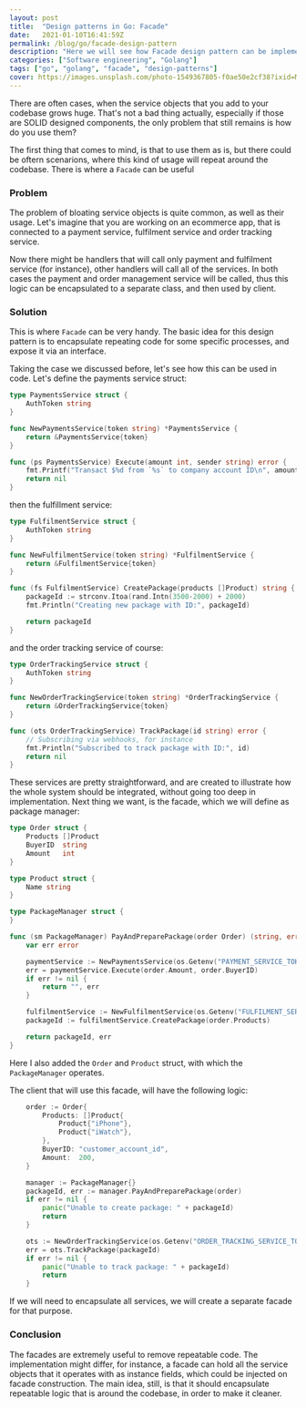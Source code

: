 ```yaml
---
layout: post
title:  "Design patterns in Go: Facade"
date:   2021-01-10T16:41:59Z
permalink: /blog/go/facade-design-pattern
description: "Here we will see how Facade design pattern can be implemented and used for solving real world problem"
categories: ["Software engineering", "Golang"]
tags: ["go", "golang", "facade", "design-patterns"]
cover: https://images.unsplash.com/photo-1549367805-f0ae50e2cf38?ixid=MXwxMjA3fDB8MHxwaG90by1wYWdlfHx8fGVufDB8fHw%3D&ixlib=rb-1.2.1&auto=format&fit=crop&w=1850&h=750&q=80
---
```



There are often cases, when the service objects that you add to your codebase grows huge. That's not a bad thing actually, especially if those are SOLID designed components, the only problem that still remains is how do you use them? 

The first thing that comes to mind, is that to use them as is, but there could be oftern scenarions, where this kind of usage will repeat around the codebase. There is where a `Facade` can be useful

### Problem

The problem of bloating service objects is quite common, as well as their usage. Let's imagine that you are working on an ecommerce app, that is connected to a payment service, fulfilment service and order tracking service. 

Now there might be handlers that will call only payment and fulfilment service (for instance), other handlers will call all of the services. In both cases the payment and order management service will be called, thus this logic can be encapsulated to a separate class, and then used by client.

### Solution

This is where `Facade` can be very handy. The basic idea for this design pattern is to encapsulate repeating code for some specific processes, and expose it via an interface.

Taking the case we discussed before, let's see how this can be used in code. Let's define the payments service struct:

```go
type PaymentsService struct {
	AuthToken string
}

func NewPaymentsService(token string) *PaymentsService {
	return &PaymentsService{token}
}

func (ps PaymentsService) Execute(amount int, sender string) error {
	fmt.Printf("Transact $%d from `%s` to company account ID\n", amount, sender)
	return nil
}
```

then the fulfillment service:

```go
type FulfilmentService struct {
	AuthToken string
}

func NewFulfilmentService(token string) *FulfilmentService {
	return &FulfilmentService{token}
}

func (fs FulfilmentService) CreatePackage(products []Product) string {
	packageId := strconv.Itoa(rand.Intn(3500-2000) + 2000)
	fmt.Println("Creating new package with ID:", packageId)

	return packageId
}
```

and the order tracking service of course:

```go
type OrderTrackingService struct {
	AuthToken string
}

func NewOrderTrackingService(token string) *OrderTrackingService {
	return &OrderTrackingService{token}
}

func (ots OrderTrackingService) TrackPackage(id string) error {
	// Subscribing via webhooks, for instance
	fmt.Println("Subscribed to track package with ID:", id)
	return nil
}
```


These services are pretty straightforward, and are created to illustrate how the whole system should be integrated, without going too deep in implementation. Next thing we want, is the facade, which we will define as package manager:

```go
type Order struct {
	Products []Product
	BuyerID  string
	Amount   int
}

type Product struct {
	Name string
}

type PackageManager struct {
}

func (sm PackageManager) PayAndPreparePackage(order Order) (string, error) {
	var err error

	paymentService := NewPaymentsService(os.Getenv("PAYMENT_SERVICE_TOKEN"))
	err = paymentService.Execute(order.Amount, order.BuyerID)
	if err != nil {
		return "", err
	}

	fulfilmentService := NewFulfilmentService(os.Getenv("FULFILMENT_SERVICE_TOKEN"))
	packageId := fulfilmentService.CreatePackage(order.Products)

	return packageId, err
}
```

Here I also added the `Order`  and `Product` struct, with which the `PackageManager` operates.

The client that will use this facade, will have the following logic:

```go
	order := Order{
		Products: []Product{
			Product{"iPhone"},
			Product{"iWatch"},
		},
		BuyerID: "customer_account_id",
		Amount:  200,
	}

	manager := PackageManager{}
	packageId, err := manager.PayAndPreparePackage(order)
	if err != nil {
		panic("Unable to create package: " + packageId)
		return
	}

	ots := NewOrderTrackingService(os.Getenv("ORDER_TRACKING_SERVICE_TOKEN"))
	err = ots.TrackPackage(packageId)
	if err != nil {
		panic("Unable to track package: " + packageId)
		return
	}
```

If we will need to encapsulate all services, we will create a separate facade for that purpose.

### Conclusion

The facades are extremely useful to remove repeatable code. The implementation might differ, for instance, a facade can hold all the service objects that it operates with as instance fields, which could be injected on facade construction. The main idea, still, is that it should encapsulate repeatable logic that is around the codebase, in order to make it cleaner.